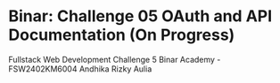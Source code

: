 # Binar: Challenge 05 OAuth and API Documentation (On Progress)
Fullstack Web Development Challenge 5 Binar Academy - FSW2402KM6004 Andhika Rizky Aulia  
